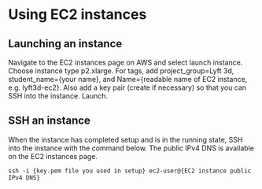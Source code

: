 # Using EC2 instances

## Launching an instance

Navigate to the EC2 instances page on AWS and select launch instance. Choose instance type p2.xlarge. For tags, add project_group=Lyft 3d, student_name={your name}, and Name={readable name of EC2 instance, e.g. lyft3d-ec2}. Also add a key pair (create if necessary) so that you can SSH into the instance. Launch.

## SSH an instance

When the instance has completed setup and is in the running state, SSH into the instance with the command below. The public IPv4 DNS is available on the EC2 instances page.

```
ssh -i {key.pem file you used in setup} ec2-user@{EC2 instance public IPv4 DNS}
```
